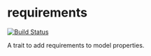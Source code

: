 # requirements
[![Build Status](https://travis-ci.org/CatLabInteractive/requirements.png?branch=master)](http://travis-ci.org/CatLabInteractive/requirements)

A trait to add requirements to model properties.